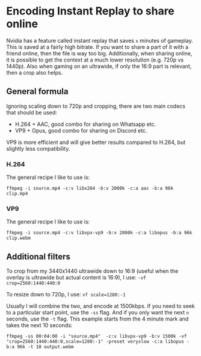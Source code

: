 # Encoding Instant Replay to share online

Nvidia has a feature called instant replay that saves `x` minutes of gameplay. This is saved at a fairly high bitrate. If you want to share a part of it with a friend online, then the file is way too big. Additionally, when sharing online, it is possible to get the context at a much lower resolution (e.g. 720p vs 1440p). Also when gaming on an ultrawide, if only the 16:9 part is relevant, then a crop also helps.

## General formula

Ignoring scaling down to 720p and cropping, there are two main codecs that should be used:

* H.264 + AAC, good combo for sharing on Whatsapp etc.
* VP9 + Opus, good combo for sharing on Discord etc.

VP9 is more efficient and will give better results compared to H.264, but slightly less compatibility.

### H.264

The general recipe I like to use is:

```
ffmpeg -i source.mp4 -c:v libx264 -b:v 2000k -c:a aac -b:a 96k clip.mp4
```

### VP9

The general recipe I like to use is:

```
ffmpeg -i source.mp4 -c:v libvpx-vp9 -b:v 2000k -c:a libopus -b:a 96k clip.webm
```

## Additional filters

To crop from my 3440x1440 ultrawide down to 16:9 (useful when the overlay is ultrawide but actual content is 16:9), I use: `-vf crop=2560:1440:440:0`

To resize down to 720p, I use: `vf scale=1280:-1`

Usually I will combine the two, and encode at 1500kbps. If you need to seek to a particular start point, use the `-ss` flag. And if you only want the next `n` seconds, use the `-t` flag. This example starts from the 4 minute mark and takes the next 10 seconds:

```
ffmpeg -ss 00:04:00 -i "source.mp4"  -c:v libvpx-vp9 -b:v 1500k -vf "crop=2560:1440:440:0,scale=1280:-1" -preset veryslow -c:a libopus -b:a 96k -t 10 output.webm
```
